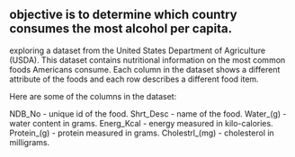 ## objective is to determine which country consumes the most alcohol per capita.
exploring a dataset from the United States Department of Agriculture (USDA). This dataset contains nutritional information on the most common foods Americans consume. Each column in the dataset shows a different attribute of the foods and each row describes a different food item.

Here are some of the columns in the dataset:

NDB_No - unique id of the food.
Shrt_Desc - name of the food.
Water_(g) - water content in grams.
Energ_Kcal - energy measured in kilo-calories.
Protein_(g) - protein measured in grams.
Cholestrl_(mg) - cholesterol in milligrams.